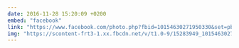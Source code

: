 ```yaml
---
date: 2016-11-28 15:20:09 +0200
embed: "facebook"
link: "https://www.facebook.com/photo.php?fbid=10154630271950330&set=pb.665230329.-2207520000.1491386656.&type=3&theater"
img: "https://scontent-frt3-1.xx.fbcdn.net/v/t1.0-9/15283949_10154630271950330_6189605638887514754_n.jpg?oh=e1eac53bb4a2af6b025ea8297fd09824&oe=5995B28A"
---
```

